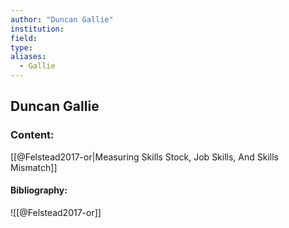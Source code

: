 ```yaml
---
author: "Duncan Gallie"
institution:
field:
type:
aliases:
  - Gallie
---
```


## Duncan Gallie

### Content:
[[@Felstead2017-or|Measuring Skills Stock, Job Skills, And Skills Mismatch]]

#### Bibliography:

![[@Felstead2017-or]]